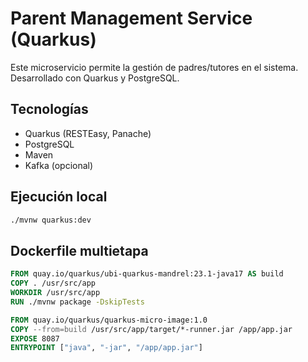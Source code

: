 # Parent Management Service (Quarkus)

Este microservicio permite la gestión de padres/tutores en el sistema. Desarrollado con Quarkus y PostgreSQL.

## Tecnologías
- Quarkus (RESTEasy, Panache)
- PostgreSQL
- Maven
- Kafka (opcional)

## Ejecución local

```bash
./mvnw quarkus:dev
```

## Dockerfile multietapa

```Dockerfile
FROM quay.io/quarkus/ubi-quarkus-mandrel:23.1-java17 AS build
COPY . /usr/src/app
WORKDIR /usr/src/app
RUN ./mvnw package -DskipTests

FROM quay.io/quarkus/quarkus-micro-image:1.0
COPY --from=build /usr/src/app/target/*-runner.jar /app/app.jar
EXPOSE 8087
ENTRYPOINT ["java", "-jar", "/app/app.jar"]
```

